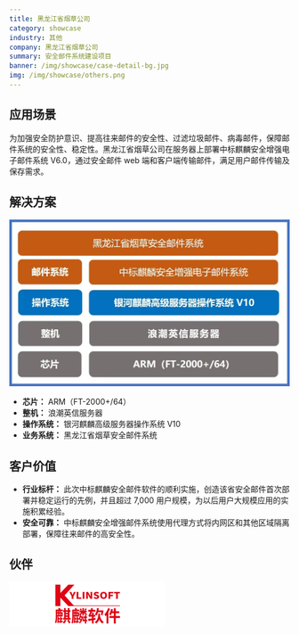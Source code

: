 ```yaml
---
title: 黑龙江省烟草公司
category: showcase
industry: 其他
company: 黑龙江省烟草公司
summary: 安全邮件系统建设项目
banner: /img/showcase/case-detail-bg.jpg
img: /img/showcase/others.png
---
```


<div class="markdown">

## 应用场景

为加强安全防护意识、提高往来邮件的安全性、过滤垃圾邮件、病毒邮件，保障邮件系统的安全性、稳定性。黑龙江省烟草公司在服务器上部署中标麒麟安全增强电子邮件系统 V6.0，通过安全邮件 web 端和客户端传输邮件，满足用户邮件传输及保存需求。

## 解决方案

<div align="center" class="case-img"><img src="./er2.jpg"/></div>

- **芯片：** ARM（FT-2000+/64）
- **整机：** 浪潮英信服务器
- **操作系统：** 银河麒麟高级服务器操作系统 V10
- **业务系统：** 黑龙江省烟草安全邮件系统

## 客户价值

- **行业标杆：** 此次中标麒麟安全邮件软件的顺利实施，创造该省安全邮件首次部署并稳定运行的先例，并且超过 7,000 用户规模，为以后用户大规模应用的实施积累经验。
- **安全可靠：** 中标麒麟安全增强邮件系统使用代理方式将内网区和其他区域隔离部署，保障往来邮件的高安全性。

## 伙伴

<div ><img src="./qiling.png"/></div>

</div>
